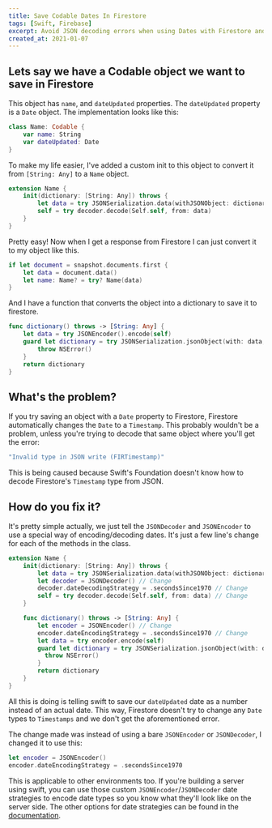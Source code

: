 ```yaml
---
title: Save Codable Dates In Firestore
tags: [Swift, Firebase]
excerpt: Avoid JSON decoding errors when using Dates with Firestore and Codable.
created_at: 2021-01-07
---
```


## Lets say we have a Codable object we want to save in Firestore

This object has `name`, and `dateUpdated` properties. The `dateUpdated` property is a `Date` object. The implementation looks like this:

```swift
class Name: Codable {
    var name: String
    var dateUpdated: Date
}
```

To make my life easier, I've added a custom init to this object to convert it from `[String: Any]` to a `Name` object.

```swift
extension Name {
    init(dictionary: [String: Any]) throws {
        let data = try JSONSerialization.data(withJSONObject: dictionary, options: .prettyPrinted)
        self = try decoder.decode(Self.self, from: data)
    }
}
```

Pretty easy! Now when I get a response from Firestore I can just convert it to my object like this.

```swift
if let document = snapshot.documents.first {
    let data = document.data()
    let name: Name? = try? Name(data)
}
```

And I have a function that converts the object into a dictionary to save it to firestore.

```swift
func dictionary() throws -> [String: Any] {
    let data = try JSONEncoder().encode(self)
    guard let dictionary = try JSONSerialization.jsonObject(with: data, options: .allowFragments) as? [String: Any] else {
        throw NSError()
    }
    return dictionary
}
```



## What's the problem?

If you try saving an object with a `Date` property to Firestore, Firestore automatically changes the `Date` to a `Timestamp`. This probably wouldn't be a problem, unless you're trying to decode that same object where you'll get the error:

```swift
"Invalid type in JSON write (FIRTimestamp)"
```

This is being caused because Swift's Foundation doesn't know how to decode Firestore's `Timestamp` type from JSON. 

## How do you fix it?

It's pretty simple actually, we just tell the `JSONDecoder` and `JSONEncoder` to use a special way of encoding/decoding dates. It's just a few line's change for each of the methods in the class.

```swift
extension Name {
    init(dictionary: [String: Any]) throws {
        let data = try JSONSerialization.data(withJSONObject: dictionary, options: .prettyPrinted)
        let decoder = JSONDecoder() // Change
        decoder.dateDecodingStrategy = .secondsSince1970 // Change
        self = try decoder.decode(Self.self, from: data) // Change
    }

    func dictionary() throws -> [String: Any] {
        let encoder = JSONEncoder() // Change
        encoder.dateEncodingStrategy = .secondsSince1970 // Change    
        let data = try encoder.encode(self)
        guard let dictionary = try JSONSerialization.jsonObject(with: data, options: .allowFragments) as? [String: Any] else {
          throw NSError()
        }
        return dictionary
    }
}
```

All this is doing is telling swift to save our `dateUpdated` date as a number instead of an actual date. This way, Firestore doesn't try to change any `Date` types to `Timestamps` and we don't get the aforementioned error.



The change made was instead of using a bare `JSONEncoder` or `JSONDecoder`, I changed it to use this:

```swift
let encoder = JSONEncoder()
encoder.dateEncodingStrategy = .secondsSince1970
```



This is applicable to other environments too. If you're building a server using swift, you can use those custom `JSONEncoder`/`JSONDecoder` date strategies to encode date types so you know what they'll look like on the server side. The other options for date strategies can be found in the [documentation](https://developer.apple.com/documentation/foundation/jsondecoder/2895216-datedecodingstrategy).

